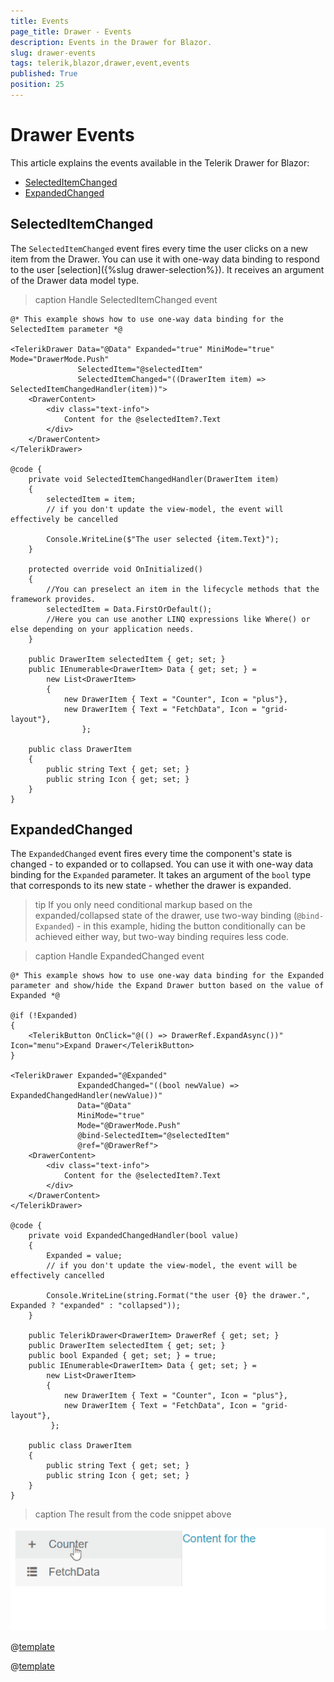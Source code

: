 ```yaml
---
title: Events
page_title: Drawer - Events
description: Events in the Drawer for Blazor.
slug: drawer-events
tags: telerik,blazor,drawer,event,events
published: True
position: 25
---
```


# Drawer Events

This article explains the events available in the Telerik Drawer for Blazor:

* [SelectedItemChanged](#selecteditemchanged)
* [ExpandedChanged](#expandedchanged)


## SelectedItemChanged

The `SelectedItemChanged` event fires every time the user clicks on a new item from the Drawer. You can use it with one-way data binding to respond to the user [selection]({%slug drawer-selection%}). It receives an argument of the Drawer data model type.

>caption Handle SelectedItemChanged event

````CSHTML
@* This example shows how to use one-way data binding for the SelectedItem parameter *@

<TelerikDrawer Data="@Data" Expanded="true" MiniMode="true" Mode="DrawerMode.Push"
               SelectedItem="@selectedItem"
               SelectedItemChanged="((DrawerItem item) => SelectedItemChangedHandler(item))">
    <DrawerContent>
        <div class="text-info">
            Content for the @selectedItem?.Text
        </div>
    </DrawerContent>
</TelerikDrawer>

@code {
    private void SelectedItemChangedHandler(DrawerItem item)
    {
        selectedItem = item;
        // if you don't update the view-model, the event will effectively be cancelled

        Console.WriteLine($"The user selected {item.Text}");
    }

    protected override void OnInitialized()
    {
        //You can preselect an item in the lifecycle methods that the framework provides.
        selectedItem = Data.FirstOrDefault();
        //Here you can use another LINQ expressions like Where() or else depending on your application needs.
    }

    public DrawerItem selectedItem { get; set; }
    public IEnumerable<DrawerItem> Data { get; set; } =
        new List<DrawerItem>
        {
            new DrawerItem { Text = "Counter", Icon = "plus"},
            new DrawerItem { Text = "FetchData", Icon = "grid-layout"},
                };

    public class DrawerItem
    {
        public string Text { get; set; }
        public string Icon { get; set; }
    }
}
````


## ExpandedChanged

The `ExpandedChanged` event fires every time the component's state is changed - to expanded or to collapsed. You can use it with one-way data binding for the `Expanded` parameter. It takes an argument of the `bool` type that corresponds to its new state - whether the drawer is expanded.

>tip If you only need conditional markup based on the expanded/collapsed state of the drawer, use two-way binding (`@bind-Expanded`) - in this example, hiding the button conditionally can be achieved either way, but two-way binding requires less code.

>caption Handle ExpandedChanged event

````CSHTML
@* This example shows how to use one-way data binding for the Expanded parameter and show/hide the Expand Drawer button based on the value of Expanded *@

@if (!Expanded)
{
    <TelerikButton OnClick="@(() => DrawerRef.ExpandAsync())" Icon="menu">Expand Drawer</TelerikButton>
}

<TelerikDrawer Expanded="@Expanded"
               ExpandedChanged="((bool newValue) => ExpandedChangedHandler(newValue))"
               Data="@Data"
               MiniMode="true"
               Mode="@DrawerMode.Push"
               @bind-SelectedItem="@selectedItem"
               @ref="@DrawerRef">
    <DrawerContent>
        <div class="text-info">
            Content for the @selectedItem?.Text
        </div>
    </DrawerContent>
</TelerikDrawer>

@code {
    private void ExpandedChangedHandler(bool value)
    {
        Expanded = value;
        // if you don't update the view-model, the event will be effectively cancelled

        Console.WriteLine(string.Format("the user {0} the drawer.", Expanded ? "expanded" : "collapsed"));
    }

    public TelerikDrawer<DrawerItem> DrawerRef { get; set; }
    public DrawerItem selectedItem { get; set; }
    public bool Expanded { get; set; } = true;
    public IEnumerable<DrawerItem> Data { get; set; } =
        new List<DrawerItem>
        {
            new DrawerItem { Text = "Counter", Icon = "plus"},
            new DrawerItem { Text = "FetchData", Icon = "grid-layout"},
         };

    public class DrawerItem
    {
        public string Text { get; set; }
        public string Icon { get; set; }
    }
}
````
>caption The result from the code snippet above

![drawer expandedchanged example](images/drawer-expandedchanged-example.gif)

@[template](/_contentTemplates/common/general-info.md#event-callback-can-be-async)

@[template](/_contentTemplates/common/issues-and-warnings.md#valuechanged-lambda-required)
